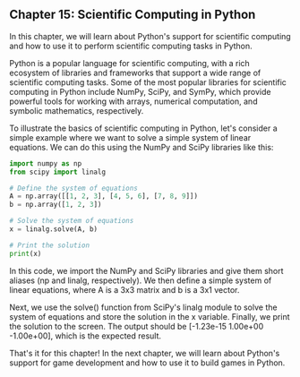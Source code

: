 ## Chapter 15: Scientific Computing in Python

In this chapter, we will learn about Python's support for scientific computing and how to use it to perform scientific computing tasks in Python.

Python is a popular language for scientific computing, with a rich ecosystem of libraries and frameworks that support a wide range of scientific computing tasks. Some of the most popular libraries for scientific computing in Python include NumPy, SciPy, and SymPy, which provide powerful tools for working with arrays, numerical computation, and symbolic mathematics, respectively.

To illustrate the basics of scientific computing in Python, let's consider a simple example where we want to solve a simple system of linear equations. We can do this using the NumPy and SciPy libraries like this:

```python
import numpy as np
from scipy import linalg

# Define the system of equations
A = np.array([[1, 2, 3], [4, 5, 6], [7, 8, 9]])
b = np.array([1, 2, 3])

# Solve the system of equations
x = linalg.solve(A, b)

# Print the solution
print(x)
```

In this code, we import the NumPy and SciPy libraries and give them short aliases (np and linalg, respectively). We then define a simple system of linear equations, where A is a 3x3 matrix and b is a 3x1 vector.

Next, we use the solve() function from SciPy's linalg module to solve the system of equations and store the solution in the x variable. Finally, we print the solution to the screen. The output should be [-1.23e-15 1.00e+00 -1.00e+00], which is the expected result.

That's it for this chapter! In the next chapter, we will learn about Python's support for game development and how to use it to build games in Python.